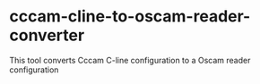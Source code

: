 # cccam-cline-to-oscam-reader-converter
This tool converts Cccam C-line configuration to a Oscam reader configuration
